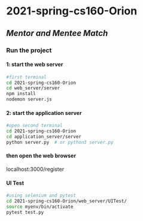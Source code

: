 # 2021-spring-cs160-Orion

## _Mentor and Mentee Match_

### Run the project 

#### 1: start the web server
```sh
#first terminal
cd 2021-spring-cs160-Orion
cd web_server/server
npm install
nodemon server.js
```

#### 2: start the application server
```sh
#open second terminal
cd 2021-spring-cs160-Orion
cd application_server/server
python server.py  # or python3 server.py
```
#### then open the web browser
localhost:3000/register 

#### UI Test
```sh
#using selenium and pytest
cd 2021-spring-cs160-Orion/web_server/UITest/
source myenv/bin/activate
pytest test.py
```
